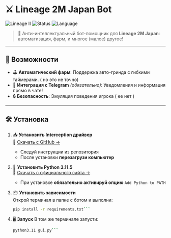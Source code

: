 # ⚔️ Lineage 2M Japan Bot

![Lineage II](https://img.shields.io/badge/Lineage2-Mobile_JP-red?style=for-the-badge&logo=android)
![Status](https://img.shields.io/badge/status-Active-green?style=for-the-badge)
![Language](https://img.shields.io/badge/language-Python-blue?style=for-the-badge&logo=python)

> 🧠 Анти-интеллектуальный бот-помощник для **Lineage 2M Japan**: автоматизация, фарм, и многое (малое) другое!

---

## 🚀 Возможности

- 🕹 **Автоматический фарм**: Поддержка авто-гринда с гибкими таймерами. ( но это не точно)
- 📨 **Интеграция с Telegram** *(обязательно)*: Уведомления и информация прямо в чате!
- 🔒 **Безопасность**: Эмуляция поведения игрока ( ее нет )

---

## 🛠 Установка

1. 📥 **Установить Interception драйвер**  
   🔗 [Скачать с GitHub →](https://github.com/oblitum/Interception)  
   - Следуй инструкции из репозитория  
   - После установки **перезагрузи компьютер**

2. 🐍 **Установить Python 3.11.5**  
   🔗 [Скачать с официального сайта →](https://www.python.org/downloads/release/python-3115/)  
   - При установке **обязательно активируй опцию** `Add Python to PATH`

3. 📦 **Установить зависимости**  
   Открой терминал в папке с ботом и выполни:

   ```bash
   pip install -r requirements.txt```

4. 🖥 **Запуск**
	В том же терминале запусти:

	```bash
	python3.11 gui.py```